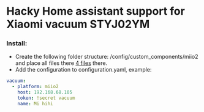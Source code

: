 # Hacky Home assistant support for Xiaomi vacuum STYJ02YM 

### Install:
- Create the following folder structure: /config/custom_components/miio2 and place all files there [4 files](https://github.com/nqkdev/home-assistant-vacuum-styj02ym) there.
- Add the configuration to configuration.yaml, example:

```yaml
vacuum:
  - platform: miio2
    host: 192.168.68.105
    token: !secret vacuum
    name: Mi hihi
```